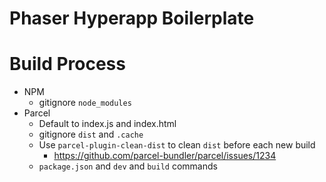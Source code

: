 # Phaser Hyperapp Boilerplate

# Build Process
- NPM
    - gitignore `node_modules`
- Parcel
    - Default to index.js and index.html
    - gitignore `dist` and `.cache`
    - Use `parcel-plugin-clean-dist` to clean `dist` before each new build
        - https://github.com/parcel-bundler/parcel/issues/1234
    - `package.json` and `dev` and `build` commands
